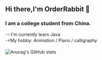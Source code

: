 ## Hi there,I'm OrderRabbit 👋

### I am a college student from China.
-✨I'm currently learn Java  
-⚡My hobby: Animation / Piano / calligraphy

![Anurag's GitHub stats](https://github-readme-stats.vercel.app/api?username=OrderRabbit&show_icons=true&theme=dracula)
